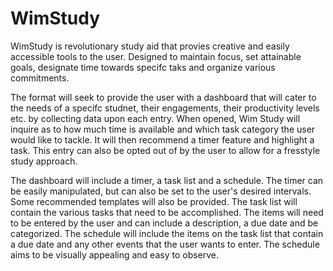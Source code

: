 # WimStudy

WimStudy is revolutionary study aid that provies creative and easily accessible tools to the user.
Designed to maintain focus, set attainable goals, designate time towards specifc taks and organize various commitments.

The format will seek to provide the user with a dashboard that will cater to the needs of a specifc studnet, 
their engagements, their productivity levels etc. by collecting data upon each entry. When opened, Wim Study
will inquire as to how much time is available and which task category the user would like to tackle. It will then 
recommend a timer feature and highlight a task. This entry can also be opted out of by the user to allow for a
fresstyle study approach.

The dashboard will include a timer, a task list and a schedule. The timer can be easily manipulated, but can 
also be set to the user's desired intervals. Some recommended templates will also be provided. The task list
will contain the various tasks that need to be accomplished. The items will need to be entered by the user and
can include a description, a due date and be categorized. The schedule will include the items on the task list
that contain a due date and any other events that the user wants to enter. The schedule aims to be visually
appealing and easy to observe. 
